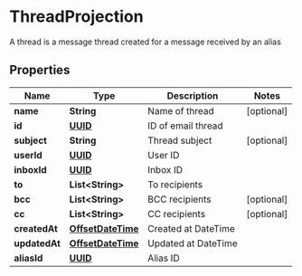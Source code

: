 

# ThreadProjection

A thread is a message thread created for a message received by an alias
## Properties

Name | Type | Description | Notes
------------ | ------------- | ------------- | -------------
**name** | **String** | Name of thread |  [optional]
**id** | [**UUID**](UUID) | ID of email thread | 
**subject** | **String** | Thread subject |  [optional]
**userId** | [**UUID**](UUID) | User ID | 
**inboxId** | [**UUID**](UUID) | Inbox ID | 
**to** | **List&lt;String&gt;** | To recipients | 
**bcc** | **List&lt;String&gt;** | BCC recipients |  [optional]
**cc** | **List&lt;String&gt;** | CC recipients |  [optional]
**createdAt** | [**OffsetDateTime**](OffsetDateTime) | Created at DateTime | 
**updatedAt** | [**OffsetDateTime**](OffsetDateTime) | Updated at DateTime | 
**aliasId** | [**UUID**](UUID) | Alias ID | 



